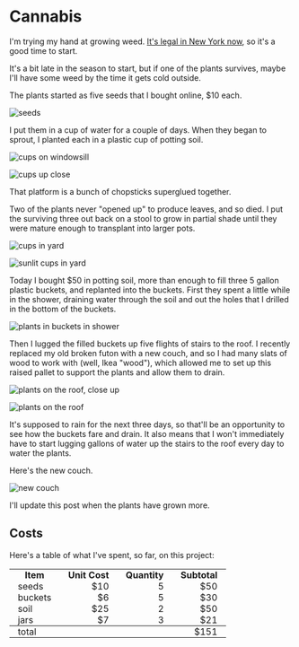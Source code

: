 Cannabis
========
I'm trying my hand at growing weed.  [It's legal in New York now][1], so it's a
good time to start.

It's a bit late in the season to start, but if one of the plants survives, maybe
I'll have some weed by the time it gets cold outside.

The plants started as five seeds that I bought online, $10 each.

![seeds](seeds_small.webp)

I put them in a cup of water for a couple of days.  When they began to sprout,
I planted each in a plastic cup of potting soil.

![cups on windowsill](window_small.webp)

![cups up close](window-close_small.webp)

That platform is a bunch of chopsticks superglued together.

Two of the plants never "opened up" to produce leaves, and so died.  I put the
surviving three out back on a stool to grow in partial shade until they were
mature enough to transplant into larger pots.

![cups in yard](yard_small.webp)

![sunlit cups in yard](yard-bright_small.webp)

Today I bought $50 in potting soil, more than enough to fill three 5 gallon
plastic buckets, and replanted into the buckets.  First they spent a little
while in the shower, draining water through the soil and out the holes that I
drilled in the bottom of the buckets.

![plants in buckets in shower](shower_small.webp)

Then I lugged the filled buckets up five flights of stairs to the roof.  I
recently replaced my old broken futon with a new couch, and so I had many
slats of wood to work with (well, Ikea "wood"), which allowed me to set up
this raised pallet to support the plants and allow them to drain.

![plants on the roof, close up](roof-close_small.webp)

![plants on the roof](roof_small.webp)

It's supposed to rain for the next three days, so that'll be an opportunity to
see how the buckets fare and drain.  It also means that I won't immediately
have to start lugging gallons of water up the stairs to the roof every day to
water the plants.

Here's the new couch.

![new couch](couch_small.webp)

I'll update this post when the plants have grown more.

Costs
-----
Here's a table of what I've spent, so far, on this project:

<!-- Put some space between columns in tables on this page. -->
<style>
table.costs td:nth-child(2), table.costs td:nth-child(3), table.costs td:nth-child(4), td.total
{
  text-align: right;
}
table.costs td, table.costs th {
    padding: 0 15px;
}
</style>
<table class="costs">
  <tr><th>Item</th><th>Unit Cost</th><th>Quantity</th><th>Subtotal</th></tr>
  <tr><td>seeds</td><td>$10</td><td>5</td><td>$50</td></tr>
  <tr><td>buckets</td><td>$6</td><td>5</td><td>$30</td></tr>
  <tr><td>soil</td><td>$25</td><td>2</td><td>$50</td></tr>
  <tr><td>jars</td><td>$7</td><td>3</td><td>$21</td></tr>
  <tr><th colspan="4"></th></tr>
  <tr><td colspan="3">total</td><td class="total">$151</td></tr>
</table>

[1]: https://legislation.nysenate.gov/pdf/bills/2021/s854a
